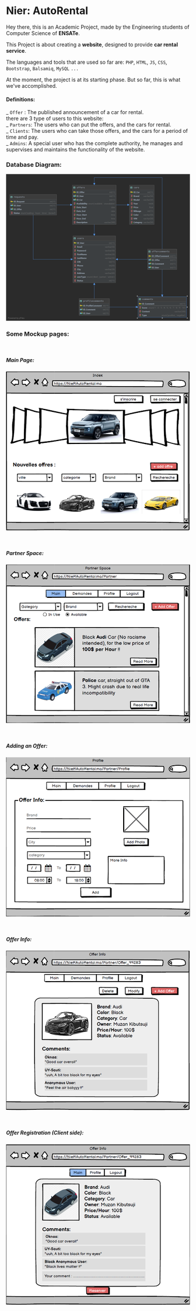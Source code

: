 # Nier: AutoRental

Hey there, this is an Academic Project, made by the Engineering students of Computer Science of **ENSATe**.

This Project is about creating a **website**, designed to provide **car rental service**.

The languages and tools that are used so far are: `PHP`, `HTML`, `JS`, `CSS`, `Bootstrap`, `Balsamiq`, `MySQL` `...`

At the moment, the project is at its starting phase. But so far, this is what we've accomplished.

#### Definitions:
_ `Offer` : The published announcement of a car for rental.<br>
there are 3 type of users to this website:
<br>_ `Partners`: The users who can put the offers, and the cars for rental.
<br>_ `Clients`: The users who can take those offers, and the cars for a period of time and pay.
<br>_ `Admins`: A special user who has the complete authority, he manages and supervises and maintains the functionality of the website.

### Database Diagram:
![Database Diagram](ReadMe/DatabaseDiagram.png)

### Some Mockup pages: 
<br>

##### Main Page:
![Database Diagram](ReadMe/Index.png)

<br>

##### Partner Space:
![Database Diagram](ReadMe/PartnerSpace.png)

<br>

##### Adding an Offer: 
![Database Diagram](ReadMe/AddOffer.png)

<br>

##### Offer Info: 
![Database Diagram](ReadMe/OfferInfo.png)

<br>

##### Offer Registration (Client side): 
![Database Diagram](ReadMe/OfferRegistration.png)

